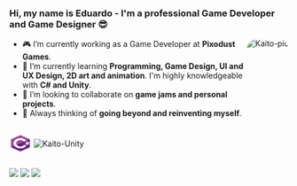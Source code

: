 ### Hi, my name is Eduardo - I'm a professional Game Developer and Game Designer 😎

<img align="right" alt="Kaito-pic" height="211" style="border-radius:20px;" src="https://avatars.githubusercontent.com/u/68963406?s=400&u=8330bacd623752ddb20c56b2b303b30d2d0933c5&v=4">

- 🎮 I’m currently working as a Game Developer at **Pixodust Games**.
- 🔨 I’m currently learning **Programming, Game Design, UI and UX Design, 2D art and animation**. I'm highly knowledgeable with **C# and Unity**.
- 🤝 I’m looking to collaborate on **game jams and personal projects**.
- 🚀 Always thinking of **going beyond and reinventing myself**.

<div style="display: inline_block"><br>
<img align="center" alt="Kaito-Csharp" height="30" width="40" src="https://raw.githubusercontent.com/devicons/devicon/master/icons/csharp/csharp-original.svg">
<img align="center" alt="Kaito-Unity" height="30" width="30" src="https://pbs.twimg.com/profile_images/1448002365794045954/K2PJGKrW_400x400.jpg">  

</div>
  
  ##
 
<div> 

  <a href="mailto:kaitomajima@outlook.com"><img src="https://img.shields.io/badge/-Contact_Me-0070ff?style=for-the-badge&logo=microsoftoutlook&logoColor=blue%22%20target=%22_blank"></a>
  <a href="https://twitter.com/KaitoMajima" target="_blank"><img src="https://img.shields.io/badge/-Twitter-1DA1F2?style=for-the-badge&logo=twitter&logoColor=white%22%20target" target="_blank"></a> 
<a href="https://kaitomajima.webflow.io"><img src="https://img.shields.io/badge/-Portfolio-000000?style=for-the-badge&logo=webflow&logoColor=white%22%20target=%22_blank"></a>
